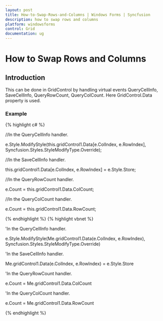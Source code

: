 ```yaml
---
layout: post
title: How-to-Swap-Rows-and-Columns | Windows Forms | Syncfusion
description: how to swap rows and columns
platform: windowsforms
control: Grid
documentation: ug
---
```


# How to Swap Rows and Columns

## Introduction

This can be done in GridControl by handling virtual events QueryCellInfo, SaveCellInfo, QueryRowCount, QueryColCount. Here GridControl.Data property is used.

### Example

{% highlight c# %}



//In the QueryCellInfo handler.

e.Style.ModifyStyle(this.gridControl1.Data[e.ColIndex, e.RowIndex], Syncfusion.Styles.StyleModifyType.Override);



//In the SaveCellInfo handler.

this.gridControl1.Data[e.ColIndex, e.RowIndex] = e.Style.Store;



//In the QueryRowCount handler.

e.Count = this.gridControl1.Data.ColCount;



//In the QueryColCount handler.

e.Count = this.gridControl1.Data.RowCount;


{% endhighlight  %}
{% highlight vbnet %}



'In the QueryCellInfo handler.

e.Style.ModifyStyle(Me.gridControl1.Data(e.ColIndex, e.RowIndex), Syncfusion.Styles.StyleModifyType.Override)



'In the SaveCellInfo handler.

Me.gridControl1.Data(e.ColIndex, e.RowIndex) = e.Style.Store



'In the QueryRowCount handler.

e.Count = Me.gridControl1.Data.ColCount



'In the QueryColCount handler.

e.Count = Me.gridControl1.Data.RowCount

{% endhighlight  %}

